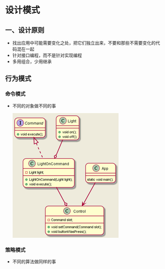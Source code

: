 # 设计模式

## 一、设计原则

- 找出应用中可能需要变化之处，把它们独立出来，不要和那些不需要变化的代码混在一起
- 针对接口编程，而不是针对实现编程
- 多用组合，少用继承

## 行为模式

### 命令模式

- 不同的对象做不同的事

  ![avatar](./img/1.命令模式.png)

### 策略模式

- 不同的算法做同样的事
